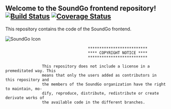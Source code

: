 ## Welcome to the SoundGo frontend repository! [![Build Status](https://travis-ci.org/soundgo/frontend.svg?branch=master)](https://travis-ci.org/soundgo/frontend) [![Coverage Status](https://coveralls.io/repos/github/soundgo/frontend/badge.svg?branch=master)](https://coveralls.io/github/soundgo/frontend?branch=master)

This repository contains the code of the SoundGo frontend.

![SoundGo Icon](https://avatars0.githubusercontent.com/u/48528371?s=400&u=ea000b2e00965f5c1b9efbdd581748d1bead9db7&v=4)

```
                                    **************************
                                    **** COPYRIGHT NOTICE ****
                                    **************************
                            
                This repository does not include a license in a premeditated way. This
                means that only the users added as contributors in this repository and
                the members of the SoundGo organization have the right to maintain, mo-
                dify, reproduce, distribute, redistribute or create derivate works of
                the available code in the different branches.
```
